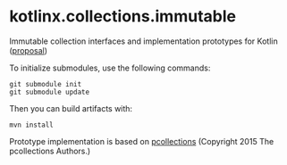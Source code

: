 # kotlinx.collections.immutable

Immutable collection interfaces and implementation prototypes for Kotlin ([proposal](proposal.md))


To initialize submodules, use the following commands:

    git submodule init
    git submodule update

Then you can build artifacts with:

    mvn install

Prototype implementation is based on [pcollections](http://pcollections.org/) (Copyright 2015 The pcollections Authors.)
